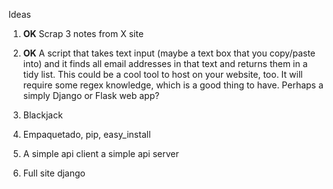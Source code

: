 Ideas

1. **OK** Scrap 3 notes from X site

2. **OK** A script that takes text input (maybe a text box that you copy/paste into) and it finds all email addresses in that text and returns them in a tidy list. This could be a cool tool to host on your website, too. It will require some regex knowledge, which is a good thing to have. Perhaps a simply Django or Flask web app?

3. Blackjack

4. Empaquetado, pip, easy_install

5. A simple api client a simple api server

6. Full site django
